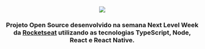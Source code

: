 <h1 align=center>
<img src="https://user-images.githubusercontent.com/38081852/83580830-6f63e200-a513-11ea-9a27-0a109ec1e4d0.png" />
</h1>

<h3 align="center">
Projeto Open Source desenvolvido na semana Next Level Week da <a href="https://rocketseat.com.br/">Rocketseat</a> utilizando as tecnologias TypeScript, Node, React e React Native.
</h3>
